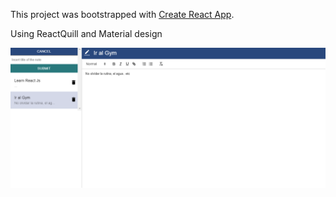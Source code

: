This project was bootstrapped with [Create React App](https://github.com/facebook/create-react-app).

Using ReactQuill and Material design 

![screenshot](./TodoList-inter.png)

